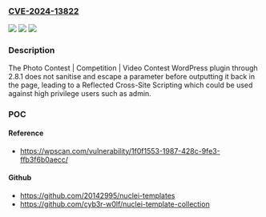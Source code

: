 ### [CVE-2024-13822](https://cve.mitre.org/cgi-bin/cvename.cgi?name=CVE-2024-13822)
![](https://img.shields.io/static/v1?label=Product&message=Photo%20Contest%20%20%7C%20Competition%20%7C%20Video%20Contest&color=blue)
![](https://img.shields.io/static/v1?label=Version&message=n%2Fa&color=blue)
![](https://img.shields.io/static/v1?label=Vulnerability&message=CWE-79%20Cross-Site%20Scripting%20(XSS)&color=brighgreen)

### Description

The Photo Contest  | Competition | Video Contest WordPress plugin through 2.8.1 does not sanitise and escape a parameter before outputting it back in the page, leading to a Reflected Cross-Site Scripting which could be used against high privilege users such as admin.

### POC

#### Reference
- https://wpscan.com/vulnerability/1f0f1553-1987-428c-9fe3-ffb3f6b0aecc/

#### Github
- https://github.com/20142995/nuclei-templates
- https://github.com/cyb3r-w0lf/nuclei-template-collection

